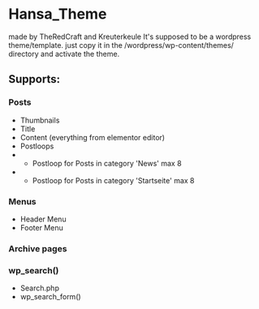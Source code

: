 # Hansa_Theme
made by TheRedCraft and Kreuterkeule
It's supposed to be a wordpress theme/template.
just copy it in the /wordpress/wp-content/themes/ directory and activate the theme.

## Supports:
### Posts
- Thumbnails
- Title
- Content (everything from elementor editor)
- Postloops
- - Postloop for Posts in category 'News' max 8
- - Postloop for Posts in category 'Startseite' max 8

### Menus
- Header Menu
- Footer Menu

### Archive pages

### wp_search()
- Search.php
- wp_search_form()
